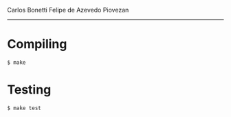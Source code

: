 Carlos Bonetti
Felipe de Azevedo Piovezan

---

# Compiling

```
$ make
```

# Testing

```
$ make test
```
